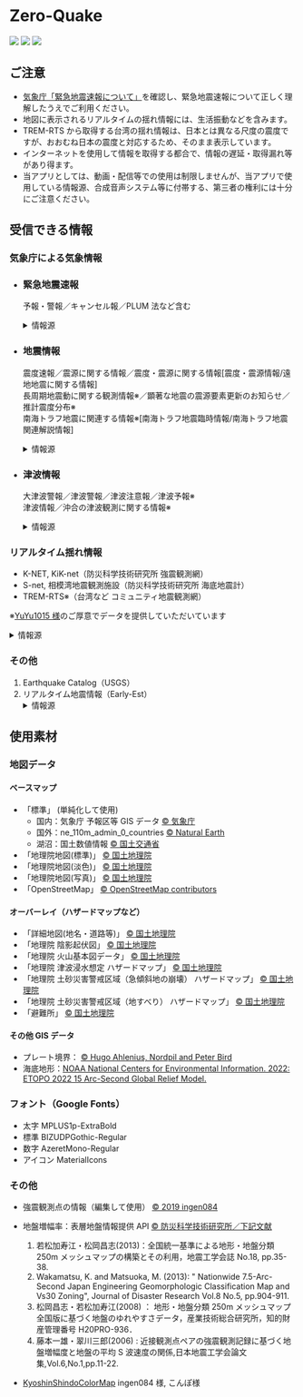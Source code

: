 # Zero-Quake

![](https://img.shields.io/github/downloads/0quake/Zero-Quake/total)
![](https://img.shields.io/github/v/release/0Quake/Zero-Quake)
![](https://img.shields.io/github/license/0quake/Zero-Quake)

## ご注意

- [気象庁「緊急地震速報について」](https://www.data.jma.go.jp/svd/eew/data/nc/)を確認し、緊急地震速報について正しく理解したうえでご利用ください。
- 地図に表示されるリアルタイムの揺れ情報には、生活振動などを含みます。
- TREM-RTS から取得する台湾の揺れ情報は、日本とは異なる尺度の震度ですが、おおむね日本の震度と対応するため、そのまま表示しています。
- インターネットを使用して情報を取得する都合で、情報の遅延・取得漏れ等があり得ます。
- 当アプリとしては、動画・配信等での使用は制限しませんが、当アプリで使用している情報源、合成音声システム等に付帯する、第三者の権利には十分にご注意ください。

## 受信できる情報

### 気象庁による気象情報

- ### 緊急地震速報

  予報・警報／キャンセル報／PLUM 法など含む
  <details>
  <summary>情報源</summary>
  <ul>
    <li>Wolfx <a href="https://api.wolfx.jp/">© Wolfx Studio.</a></li>
    <li>ProjectBS <a href="https://doc.telegram.projectbs.cn/jmaeew/">© CrossRoad</a></li>
    <li>Axis <a href="https://axis.prioris.jp/">© Prioris</a>（無料登録必須）</li>
    <li>P2P 地震情報 API <a href="https://www.p2pquake.net/json_api_v2/">© P2P地震情報</a>（警報のみ）</li>
  </ul>
  </details>

- ### 地震情報

  震度速報／震源に関する情報／震度・震源に関する情報[震度・震源情報/遠地地震に関する情報]    
  長周期地震動に関する観測情報※／顕著な地震の震源要素更新のお知らせ／推計震度分布※  
  南海トラフ地震に関連する情報※[南海トラフ地震臨時情報/南海トラフ地震関連解説情報]
  <details>
  <summary>情報源</summary>
  <ul>
    <li>気象庁防災情報 XML <a href="https://xml.kishou.go.jp/xmlpull.html">© 気象庁</a></li>
    <li>nTool Earthquake API<a href="https://ntool.online/apidoc/earthquakeapi">© Narikakun Network</a></li>
    <li>Axis <a href="https://axis.prioris.jp/">© Prioris</a>（無料登録必須）</li>
    <li>気象庁ホームページ <a href="https://www.jma.go.jp/">© 気象庁</a>（※の項目のみ）</li>
  </ul>
  </details>

- ### 津波情報

  大津波警報／津波警報／津波注意報／津波予報※  
  津波情報／沖合の津波観測に関する情報※
  <details>
  <summary>情報源</summary>
  <ul>
    <li>気象庁防災情報 XML <a href="https://xml.kishou.go.jp/xmlpull.html">© 気象庁</a></li>
    <li>P2P 地震情報 API <a href="https://www.p2pquake.net/json_api_v2/">@p2pquake_takuya</a>（※の項目を除く）</li>
  </ul>
  </details>

### リアルタイム揺れ情報

- K-NET, KiK-net（防災科学技術研究所 強震観測網）
- S-net, 相模湾地震観測施設（防災科学技術研究所 海底地震計）
- TREM-RTS※（台湾など コミュニティ地震観測網）

※<a href="https://github.com/whes1015">YuYu1015 様</a>のご厚意でデータを提供していただいています

<details>
<summary>情報源</summary>
<ul>
  <li>強震モニタ <a href="http://www.kmoni.bosai.go.jp/">© 防災科学技術研究所</a>（強震／毎秒）</li>
  <li>長周期地震動モニタ <a href="http://www.lmoni.bosai.go.jp/">© 防災科学技術研究所</a>（強震／毎秒）</li>
  <li>海しる <a href="https://www.msil.go.jp/">© Japan Coast Guard, 防災科学技術研究所</a>（海底／3分毎）</li>
  <li>TREM-RTS API © ExpTech Studio（台湾など／毎秒）</li>
</ul>
</details>

### その他

1. Earthquake Catalog（USGS）
2. リアルタイム地震情報（Early-Est）
   <details>
   <summary>情報源</summary>
   <ol>
     <li>FDSN Web Service <a href="https://earthquake.usgs.gov/fdsnws/event/1/">© USGS</a></li>
     <li>Early-est <a href="http://early-est.rm.ingv.it">© イタリア国立地球物理学火山学研究所</a></li>
   </ol>
   </details>

## 使用素材

### 地図データ

#### ベースマップ

- 「標準」 (単純化して使用)
  - 国内：気象庁 予報区等 GIS データ [© 気象庁](https://www.data.jma.go.jp/developer/gis.html)
  - 国外：ne_110m_admin_0_countries [© Natural Earth ](https://www.naturalearthdata.com/downloads/110m-cultural-vectors/)
  - 湖沼：国土数値情報 [© 国土交通省 ](https://nlftp.mlit.go.jp/ksj/gml/datalist/KsjTmplt-W09-v2_2.html)
- 「地理院地図(標準)」 [© 国土地理院](https://maps.gsi.go.jp/development/ichiran.html)
- 「地理院地図(淡色)」 [© 国土地理院](https://maps.gsi.go.jp/development/ichiran.html)
- 「地理院地図(写真)」 [© 国土地理院](https://maps.gsi.go.jp/development/ichiran.html)
- 「OpenStreetMap」 [© OpenStreetMap contributors](https://www.openstreetmap.org/copyright/)

#### オーバーレイ（ハザードマップなど）

- 「詳細地図(地名・道路等)」 [© 国土地理院](https://maps.gsi.go.jp/development/ichiran.html)
- 「地理院 陰影起伏図」 [© 国土地理院](https://maps.gsi.go.jp/development/ichiran.html)
- 「地理院 火山基本図データ」 [© 国土地理院](https://maps.gsi.go.jp/development/ichiran.html)
- 「地理院 津波浸水想定 ハザードマップ」 [© 国土地理院](https://maps.gsi.go.jp/development/ichiran.html)
- 「地理院 土砂災害警戒区域（急傾斜地の崩壊） ハザードマップ」 [© 国土地理院](https://maps.gsi.go.jp/development/ichiran.html)
- 「地理院 土砂災害警戒区域（地すべり） ハザードマップ」 [© 国土地理院](https://maps.gsi.go.jp/development/ichiran.html)
- 「避難所」 [© 国土地理院](https://maps.gsi.go.jp/development/ichiran.html)

#### その他 GIS データ

- プレート境界： [© Hugo Ahlenius, Nordpil and Peter Bird](https://raw.githubusercontent.com/fraxen/tectonicplates/master/LICENSE.md)
- 海底地形：[NOAA National Centers for Environmental Information. 2022: ETOPO 2022 15 Arc-Second Global Relief Model.](https://doi.org/10.25921/fd45-gt74)

### フォント（Google Fonts）

- 太字 MPLUS1p-ExtraBold
- 標準 BIZUDPGothic-Regular
- 数字 AzeretMono-Regular
- アイコン MaterialIcons

### その他

- 強震観測点の情報（編集して使用） [© 2019 ingen084](https://raw.githubusercontent.com/ingen084/KyoshinEewViewerIngen/develop/LICENSE)
- 地盤増幅率：表層地盤情報提供 API [© 防災科学技術研究所／下記文献](https://www.j-shis.bosai.go.jp/api-sstruct-meshinfo)

  1. 若松加寿江・松岡昌志(2013)：全国統一基準による地形・地盤分類 250m メッシュマップの構築とその利用，地震工学会誌 No.18, pp.35-38.
  2. Wakamatsu, K. and Matsuoka, M. (2013): " Nationwide 7.5-Arc-Second Japan Engineering Geomorphologic Classification Map and Vs30 Zoning", Journal of Disaster Research Vol.8 No.5, pp.904-911.
  3. 松岡昌志・若松加寿江(2008) ： 地形・地盤分類 250m メッシュマップ全国版に基づく地盤のゆれやすさデータ，産業技術総合研究所，知的財産管理番号 H20PRO-936．
  4. 藤本一雄・翠川三郎(2006) : 近接観測点ペアの強震観測記録に基づく地盤増幅度と地盤の平均 S 波速度の関係,日本地震工学会論文集,Vol.6,No.1,pp.11-22.

- [KyoshinShindoColorMap](https://github.com/ingen084/KyoshinShindoColorMap) ingen084 様, こんぽ様
